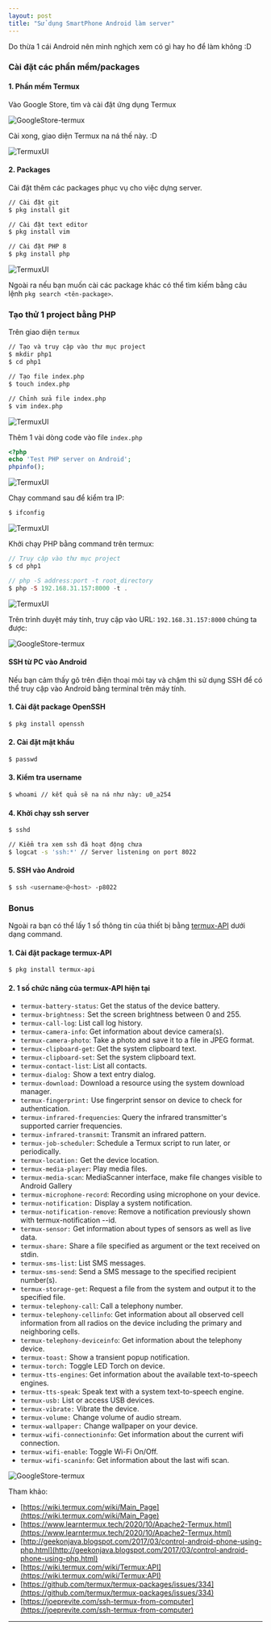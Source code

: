 ```yaml
---
layout: post
title: "Sử dụng SmartPhone Android làm server"
---
```


Do thừa 1 cái Android nên mình nghịch xem có gì hay ho để làm không :D

### Cài đặt các phần mềm/packages

#### 1. Phần mềm Termux

Vào Google Store, tìm và cài đặt ứng dụng Termux

![GoogleStore-termux](/images/posts/z2695248193254_d586f15b3974d6a1573c41a5a2a32f23.jpg)

Cài xong, giao diện Termux na ná thế này. :D

![TermuxUI](/images/posts/z2695248193253_fc7024058b9ccd10c8afa5ff35fad314.jpg)

#### 2. Packages

Cài đặt thêm các packages phục vụ cho việc dựng server.

```bash
// Cài đặt git
$ pkg install git

// Cài đặt text editor
$ pkg install vim

// Cài đặt PHP 8
$ pkg install php
```

![TermuxUI](/images/posts/z2695248188044_8329ffe61956235881e292f55bd4b649.jpg)

Ngoài ra nếu bạn muốn cài các package khác có thể tìm kiếm bằng câu lệnh `pkg search <tên-package>`.

### Tạo thử 1 project bằng PHP

Trên giao diện `termux`

```bash
// Tạo và truy cập vào thư mục project
$ mkdir php1
$ cd php1

// Tạo file index.php
$ touch index.php

// Chỉnh sửa file index.php
$ vim index.php
```

![TermuxUI](/images/posts/z2695248198562_4dd93a5b037356d8a8214d0b313b6f05.jpg)

Thêm 1 vài dòng code vào file `index.php`

```php
<?php
echo 'Test PHP server on Android';
phpinfo();
```

![TermuxUI](/images/posts/z2695248207713_0b28b196b90a59eb44a727051c5a48db.jpg)

Chạy command sau để kiểm tra IP:

```bash
$ ifconfig
```

![TermuxUI](/images/posts/z2695248217715_34bde39c3ce69ca99b1d12f6b24f353d.jpg)

Khởi chạy PHP bằng command trên termux:

```php
// Truy cập vào thư mục project
$ cd php1

// php -S address:port -t root_directory
$ php -S 192.168.31.157:8000 -t .
```

![TermuxUI](/images/posts/z2695248229973_76f36c058132f394694688705124eb55.jpg)

Trên trình duyệt máy tính, truy cập vào URL: `192.168.31.157:8000` chúng ta được:

![GoogleStore-termux](/images/posts/Screenshot20210819110440.png)

#### SSH từ PC vào Android

Nếu bạn cảm thấy gõ trên điện thoại mỏi tay và chậm thì sử dụng SSH để có thể truy cập vào Android bằng terminal trên máy tính.

#### 1. Cài đặt package OpenSSH

```bash
$ pkg install openssh
```

#### 2. Cài đặt mật khẩu

```bash
$ passwd
```

#### 3. Kiểm tra username

```bash
$ whoami // kết quả sẽ na ná như này: u0_a254
```

#### 4. Khởi chạy ssh server

```bash
$ sshd

// Kiểm tra xem ssh đã hoạt động chưa
$ logcat -s 'ssh:*' // Server listening on port 8022
```

#### 5. SSH vào Android

```bash
$ ssh <username>@<host> -p8022
```

### Bonus

Ngoài ra bạn có thể lấy 1 số thông tin của thiết bị bằng [termux-API](https://wiki.termux.com/wiki/Termux:API) dưới dạng command.

#### 1. Cài đặt package termux-API

```bash
$ pkg install termux-api
```

#### 2. 1 số chức năng của termux-API hiện tại

- `termux-battery-status`: Get the status of the device battery.
- `termux-brightness:` Set the screen brightness between 0 and 255.
- `termux-call-log`: List call log history.
- `termux-camera-info`: Get information about device camera(s).
- `termux-camera-photo`: Take a photo and save it to a file in JPEG format.
- `termux-clipboard-get`: Get the system clipboard text.
- `termux-clipboard-set`: Set the system clipboard text.
- `termux-contact-list`: List all contacts.
- `termux-dialog:` Show a text entry dialog.
- `termux-download:` Download a resource using the system download manager.
- `termux-fingerprint:` Use fingerprint sensor on device to check for authentication.
- `termux-infrared-frequencies`: Query the infrared transmitter's supported carrier frequencies.
- `termux-infrared-transmit`: Transmit an infrared pattern.
- `termux-job-scheduler`: Schedule a Termux script to run later, or periodically.
- `termux-location:` Get the device location.
- `termux-media-player`: Play media files.
- `termux-media-scan`: MediaScanner interface, make file changes visible to Android Gallery
- `termux-microphone-record`: Recording using microphone on your device.
- `termux-notification:` Display a system notification.
- `termux-notification-remove`: Remove a notification previously shown with termux-notification --id.
- `termux-sensor:` Get information about types of sensors as well as live data.
- `termux-share:` Share a file specified as argument or the text received on stdin.
- `termux-sms-list`: List SMS messages.
- `termux-sms-send`: Send a SMS message to the specified recipient number(s).
- `termux-storage-get`: Request a file from the system and output it to the specified file.
- `termux-telephony-call`: Call a telephony number.
- `termux-telephony-cellinfo`: Get information about all observed cell information from all radios on the device including the primary and neighboring cells.
- `termux-telephony-deviceinfo`: Get information about the telephony device.
- `termux-toast:` Show a transient popup notification.
- `termux-torch:` Toggle LED Torch on device.
- `termux-tts-engines`: Get information about the available text-to-speech engines.
- `termux-tts-speak`: Speak text with a system text-to-speech engine.
- `termux-usb:` List or access USB devices.
- `termux-vibrate:` Vibrate the device.
- `termux-volume:` Change volume of audio stream.
- `termux-wallpaper:` Change wallpaper on your device.
- `termux-wifi-connectioninfo`: Get information about the current wifi connection.
- `termux-wifi-enable`: Toggle Wi-Fi On/Off.
- `termux-wifi-scaninfo`: Get information about the last wifi scan.

![GoogleStore-termux](/images/posts/z2695248230719_607fd95fe3b4d3c237ee6cfd59cb34b7.jpg)


Tham khảo:

- [https://wiki.termux.com/wiki/Main_Page](https://wiki.termux.com/wiki/Main_Page)
- [https://www.learntermux.tech/2020/10/Apache2-Termux.html](https://www.learntermux.tech/2020/10/Apache2-Termux.html)
- [http://geekonjava.blogspot.com/2017/03/control-android-phone-using-php.html](http://geekonjava.blogspot.com/2017/03/control-android-phone-using-php.html)
- [https://wiki.termux.com/wiki/Termux:API](https://wiki.termux.com/wiki/Termux:API)
- [https://github.com/termux/termux-packages/issues/334](https://github.com/termux/termux-packages/issues/334)
- [https://joeprevite.com/ssh-termux-from-computer](https://joeprevite.com/ssh-termux-from-computer)

---

